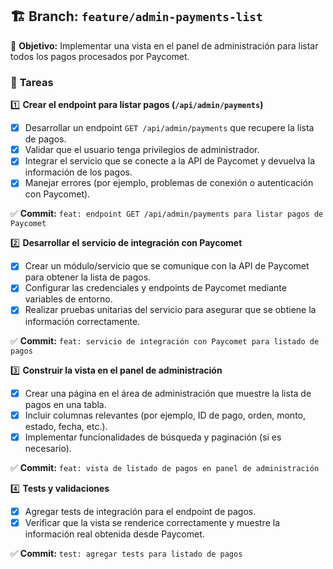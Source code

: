 ## 🏗️ **Branch: `feature/admin-payments-list`**

📌 **Objetivo:** Implementar una vista en el panel de administración para listar todos los pagos procesados por Paycomet.

### 🔹 **Tareas**

1️⃣ **Crear el endpoint para listar pagos (`/api/admin/payments`)**

* [X] Desarrollar un endpoint `GET /api/admin/payments` que recupere la lista de pagos.
* [X] Validar que el usuario tenga privilegios de administrador.
* [X] Integrar el servicio que se conecte a la API de Paycomet y devuelva la información de los pagos.
* [X] Manejar errores (por ejemplo, problemas de conexión o autenticación con Paycomet).

✅ **Commit:** `feat: endpoint GET /api/admin/payments para listar pagos de Paycomet`

2️⃣ **Desarrollar el servicio de integración con Paycomet**

* [X] Crear un módulo/servicio que se comunique con la API de Paycomet para obtener la lista de pagos.
* [X] Configurar las credenciales y endpoints de Paycomet mediante variables de entorno.
* [X] Realizar pruebas unitarias del servicio para asegurar que se obtiene la información correctamente.

✅ **Commit:** `feat: servicio de integración con Paycomet para listado de pagos`

3️⃣ **Construir la vista en el panel de administración**

* [X] Crear una página en el área de administración que muestre la lista de pagos en una tabla.
* [X] Incluir columnas relevantes (por ejemplo, ID de pago, orden, monto, estado, fecha, etc.).
* [X] Implementar funcionalidades de búsqueda y paginación (si es necesario).

✅ **Commit:** `feat: vista de listado de pagos en panel de administración`

4️⃣ **Tests y validaciones**

* [X] Agregar tests de integración para el endpoint de pagos.
* [X] Verificar que la vista se renderice correctamente y muestre la información real obtenida desde Paycomet.

✅ **Commit:** `test: agregar tests para listado de pagos`
